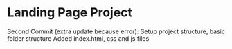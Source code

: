 # Landing Page Project
Second Commit (extra update because error):
Setup project structure, basic folder structure
Added index.html, css and js files
